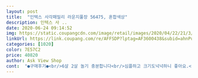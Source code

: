 ```yaml
---
layout: post 
title:  "인텍스 사각패밀리 라운지풀장 56475, 혼합색상" 
description: 인텍스 사 ..
date: 2020-06-24 09:14:52 
img: https://static.coupangcdn.com/image/retail/images/2020/04/22/21/3/ceede69e-58c4-4a50-8459-49cd19fda750.jpg 
linkUrl: https://link.coupang.com/re/AFFSDP?lptag=AF3600438&subid=ahnPublicAsk&pageKey=1500810975&itemId=2577044836&vendorItemId=70569312379&traceid=V0-113-cfebc05e6a6d0129 
categories: [1020] 
color: 7E57C2 
price: 40820 
author: Ask View Shop 
cont:  "●구매후기●<br/>6살 2살 놀기 충분합니다<br/>심플하고 크기도넉넉하니 좋아요.<br/> 테라스에서 놀기 좋네요<br/>" 
---
```

